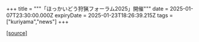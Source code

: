 +++
title = """「ほっかいどう狩猟フォーラム2025」開催"""
date = 2025-01-07T23:30:00.000Z
expiryDate = 2025-01-23T18:26:39.215Z
tags = ["kuriyama","news"]
+++


[[source]](https://www.town.kuriyama.hokkaido.jp/soshiki/50/29925.html)
